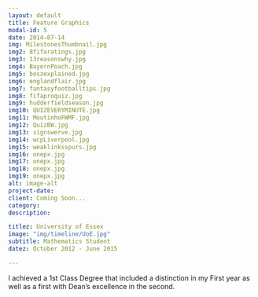 ```yaml
---
layout: default
title: Feature Graphics
modal-id: 5
date: 2014-07-14
img: MilestonesThumbnail.jpg
img2: 8fifaratings.jpg
img3: 13reasonswhy.jpg
img4: BayernPoach.jpg
img5: boszexplained.jpg
img6: englandflair.jpg
img7: fantasyfootballtips.jpg
img8: fifaproquiz.jpg
img9: hudderfieldseason.jpg
img10: QUIZEVERYMINUTE.jpg
img11: MoutinhoFWMF.jpg
img12: QuizBW.jpg
img13: signswerve.jpg
img14: wcpLiverpool.jpg
img15: weaklinksspurs.jpg
img16: onepx.jpg
img17: onepx.jpg
img18: onepx.jpg
img19: onepx.jpg
alt: image-alt
project-date:
client: Coming Soon...
category:
description:

titlez: University of Essex
image: "img/timeline/UoE.jpg"
subtitle: Mathematics Student
datez: October 2012 - June 2015

---
```

I achieved a 1st Class Degree that included a distinction in my First year as well as a first with
Dean’s excellence in the second.

